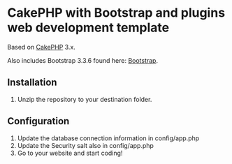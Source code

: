 # CakePHP with Bootstrap and plugins web development template

Based on [CakePHP](http://cakephp.org) 3.x.

Also includes Bootstrap 3.3.6 found here: [Bootstrap](http://getbootstrap.com/).

## Installation

1. Unzip the repository to your destination folder.

## Configuration

1. Update the database connection information in config/app.php
2. Update the Security salt also in config/app.php
3. Go to your website and start coding!
